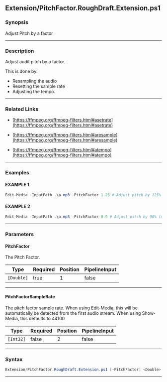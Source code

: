 
Extension/PitchFactor.RoughDraft.Extension.ps1
----------------------------------------------
### Synopsis
Adjust Pitch by a factor

---
### Description

Adjust audit pitch by a factor.

This is done by:
* Resampling the audio
* Resetting the sample rate
* Adjusting the tempo.

---
### Related Links
* [https://ffmpeg.org/ffmpeg-filters.html#asetrate](https://ffmpeg.org/ffmpeg-filters.html#asetrate)



* [https://ffmpeg.org/ffmpeg-filters.html#aresample](https://ffmpeg.org/ffmpeg-filters.html#aresample)



* [https://ffmpeg.org/ffmpeg-filters.html#atempo](https://ffmpeg.org/ffmpeg-filters.html#atempo)



---
### Examples
#### EXAMPLE 1
```PowerShell
Edit-Media -InputPath .\a.mp3 -PitchFactor 1.25 # Adjust pitch by 125% (making audio more high pitched)
```

#### EXAMPLE 2
```PowerShell
Edit-Media -InputPath .\a.mp3 -PitchFactor 0.9 # Adjust pitch by 90% (making audio lower pitched)
```

---
### Parameters
#### **PitchFactor**

The Pitch Factor.






|Type      |Required|Position|PipelineInput|
|----------|--------|--------|-------------|
|`[Double]`|true    |1       |false        |



---
#### **PitchFactorSampleRate**

The pitch factor sample rate.
When using Edit-Media, this will be automatically be detected from the first audio stream.
When using Show-Media, this defaults to 44100






|Type     |Required|Position|PipelineInput|
|---------|--------|--------|-------------|
|`[Int32]`|false   |2       |false        |



---
### Syntax
```PowerShell
Extension/PitchFactor.RoughDraft.Extension.ps1 [-PitchFactor] <Double> [[-PitchFactorSampleRate] <Int32>] [<CommonParameters>]
```
---




